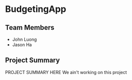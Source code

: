 ﻿# BudgetingApp

## Team Members
- John Luong
- Jason Ha

## Project Summary

PROJECT SUMMARY HERE
We ain't working on this project
